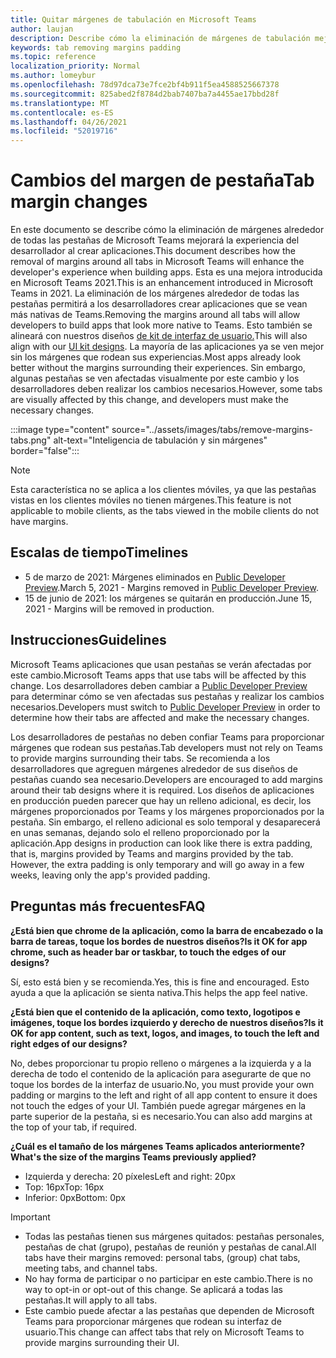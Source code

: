 ```yaml
---
title: Quitar márgenes de tabulación en Microsoft Teams
author: laujan
description: Describe cómo la eliminación de márgenes de tabulación mejorará la experiencia del desarrollador.
keywords: tab removing margins padding
ms.topic: reference
localization_priority: Normal
ms.author: lomeybur
ms.openlocfilehash: 78d97dca73e7fce2bf4b911f5ea4588525667378
ms.sourcegitcommit: 825abed2f8784d2bab7407ba7a4455ae17bbd28f
ms.translationtype: MT
ms.contentlocale: es-ES
ms.lasthandoff: 04/26/2021
ms.locfileid: "52019716"
---
```

# <a name="tab-margin-changes"></a><span data-ttu-id="b3319-104">Cambios del margen de pestaña</span><span class="sxs-lookup"><span data-stu-id="b3319-104">Tab margin changes</span></span>

<span data-ttu-id="b3319-105">En este documento se describe cómo la eliminación de márgenes alrededor de todas las pestañas de Microsoft Teams mejorará la experiencia del desarrollador al crear aplicaciones.</span><span class="sxs-lookup"><span data-stu-id="b3319-105">This document describes how the removal of margins around all tabs in Microsoft Teams will enhance the developer's experience when building apps.</span></span> <span data-ttu-id="b3319-106">Esta es una mejora introducida en Microsoft Teams 2021.</span><span class="sxs-lookup"><span data-stu-id="b3319-106">This is an enhancement introduced in Microsoft Teams in 2021.</span></span>
<span data-ttu-id="b3319-107">La eliminación de los márgenes alrededor de todas las pestañas permitirá a los desarrolladores crear aplicaciones que se vean más nativas de Teams.</span><span class="sxs-lookup"><span data-stu-id="b3319-107">Removing the margins around all tabs will allow developers to build apps that look more native to Teams.</span></span> <span data-ttu-id="b3319-108">Esto también se alineará con nuestros diseños [de kit de interfaz de usuario.](~/tabs/design/tabs.md)</span><span class="sxs-lookup"><span data-stu-id="b3319-108">This will also align with our [UI kit designs](~/tabs/design/tabs.md).</span></span> <span data-ttu-id="b3319-109">La mayoría de las aplicaciones ya se ven mejor sin los márgenes que rodean sus experiencias.</span><span class="sxs-lookup"><span data-stu-id="b3319-109">Most apps already look better without the margins surrounding their experiences.</span></span> <span data-ttu-id="b3319-110">Sin embargo, algunas pestañas se ven afectadas visualmente por este cambio y los desarrolladores deben realizar los cambios necesarios.</span><span class="sxs-lookup"><span data-stu-id="b3319-110">However, some tabs are visually affected by this change, and developers must make the necessary changes.</span></span>

:::image type="content" source="../assets/images/tabs/remove-margins-tabs.png" alt-text="Inteligencia de tabulación y sin márgenes" border="false":::

> [!NOTE]
> <span data-ttu-id="b3319-112">Esta característica no se aplica a los clientes móviles, ya que las pestañas vistas en los clientes móviles no tienen márgenes.</span><span class="sxs-lookup"><span data-stu-id="b3319-112">This feature is not applicable to mobile clients, as the tabs viewed in the mobile clients do not have margins.</span></span> 

## <a name="timelines"></a><span data-ttu-id="b3319-113">Escalas de tiempo</span><span class="sxs-lookup"><span data-stu-id="b3319-113">Timelines</span></span>

* <span data-ttu-id="b3319-114">5 de marzo de 2021: Márgenes eliminados en [Public Developer Preview](~/resources/dev-preview/developer-preview-intro.md).</span><span class="sxs-lookup"><span data-stu-id="b3319-114">March 5, 2021 - Margins removed in [Public Developer Preview](~/resources/dev-preview/developer-preview-intro.md).</span></span>
* <span data-ttu-id="b3319-115">15 de junio de 2021: los márgenes se quitarán en producción.</span><span class="sxs-lookup"><span data-stu-id="b3319-115">June 15, 2021 - Margins will be removed in production.</span></span>

## <a name="guidelines"></a><span data-ttu-id="b3319-116">Instrucciones</span><span class="sxs-lookup"><span data-stu-id="b3319-116">Guidelines</span></span>

<span data-ttu-id="b3319-117">Microsoft Teams aplicaciones que usan pestañas se verán afectadas por este cambio.</span><span class="sxs-lookup"><span data-stu-id="b3319-117">Microsoft Teams apps that use tabs will be affected by this change.</span></span> <span data-ttu-id="b3319-118">Los desarrolladores deben cambiar a [Public Developer Preview](~/resources/dev-preview/developer-preview-intro.md) para determinar cómo se ven afectadas sus pestañas y realizar los cambios necesarios.</span><span class="sxs-lookup"><span data-stu-id="b3319-118">Developers must switch to [Public Developer Preview](~/resources/dev-preview/developer-preview-intro.md) in order to determine how their tabs are affected and make the necessary changes.</span></span>

<span data-ttu-id="b3319-119">Los desarrolladores de pestañas no deben confiar Teams para proporcionar márgenes que rodean sus pestañas.</span><span class="sxs-lookup"><span data-stu-id="b3319-119">Tab developers must not rely on Teams to provide margins surrounding their tabs.</span></span> <span data-ttu-id="b3319-120">Se recomienda a los desarrolladores que agreguen márgenes alrededor de sus diseños de pestañas cuando sea necesario.</span><span class="sxs-lookup"><span data-stu-id="b3319-120">Developers are encouraged to add margins around their tab designs where it is required.</span></span> <span data-ttu-id="b3319-121">Los diseños de aplicaciones en producción pueden parecer que hay un relleno adicional, es decir, los márgenes proporcionados por Teams y los márgenes proporcionados por la pestaña. Sin embargo, el relleno adicional es solo temporal y desaparecerá en unas semanas, dejando solo el relleno proporcionado por la aplicación.</span><span class="sxs-lookup"><span data-stu-id="b3319-121">App designs in production can look like there is extra padding, that is, margins provided by Teams and margins provided by the tab. However, the extra padding is only temporary and will go away in a few weeks, leaving only the app's provided padding.</span></span>

## <a name="faq"></a><span data-ttu-id="b3319-122">Preguntas más frecuentes</span><span class="sxs-lookup"><span data-stu-id="b3319-122">FAQ</span></span>

<span data-ttu-id="b3319-123">**¿Está bien que chrome de la aplicación, como la barra de encabezado o la barra de tareas, toque los bordes de nuestros diseños?**</span><span class="sxs-lookup"><span data-stu-id="b3319-123">**Is it OK for app chrome, such as header bar or taskbar, to touch the edges of our designs?**</span></span>

<span data-ttu-id="b3319-124">Sí, esto está bien y se recomienda.</span><span class="sxs-lookup"><span data-stu-id="b3319-124">Yes, this is fine and encouraged.</span></span> <span data-ttu-id="b3319-125">Esto ayuda a que la aplicación se sienta nativa.</span><span class="sxs-lookup"><span data-stu-id="b3319-125">This helps the app feel native.</span></span>

<span data-ttu-id="b3319-126">**¿Está bien que el contenido de la aplicación, como texto, logotipos e imágenes, toque los bordes izquierdo y derecho de nuestros diseños?**</span><span class="sxs-lookup"><span data-stu-id="b3319-126">**Is it OK for app content, such as text, logos, and images, to touch the left and right edges of our designs?**</span></span>

<span data-ttu-id="b3319-127">No, debes proporcionar tu propio relleno o márgenes a la izquierda y a la derecha de todo el contenido de la aplicación para asegurarte de que no toque los bordes de la interfaz de usuario.</span><span class="sxs-lookup"><span data-stu-id="b3319-127">No, you must provide your own padding or margins to the left and right of all app content to ensure it does not touch the edges of your UI.</span></span> <span data-ttu-id="b3319-128">También puede agregar márgenes en la parte superior de la pestaña, si es necesario.</span><span class="sxs-lookup"><span data-stu-id="b3319-128">You can also add margins at the top of your tab, if required.</span></span>

<span data-ttu-id="b3319-129">**¿Cuál es el tamaño de los márgenes Teams aplicados anteriormente?**</span><span class="sxs-lookup"><span data-stu-id="b3319-129">**What's the size of the margins Teams previously applied?**</span></span>

* <span data-ttu-id="b3319-130">Izquierda y derecha: 20 píxeles</span><span class="sxs-lookup"><span data-stu-id="b3319-130">Left and right: 20px</span></span>
* <span data-ttu-id="b3319-131">Top: 16px</span><span class="sxs-lookup"><span data-stu-id="b3319-131">Top: 16px</span></span>
* <span data-ttu-id="b3319-132">Inferior: 0px</span><span class="sxs-lookup"><span data-stu-id="b3319-132">Bottom: 0px</span></span>

> [!IMPORTANT]
> * <span data-ttu-id="b3319-133">Todas las pestañas tienen sus márgenes quitados: pestañas personales, pestañas de chat (grupo), pestañas de reunión y pestañas de canal.</span><span class="sxs-lookup"><span data-stu-id="b3319-133">All tabs have their margins removed: personal tabs, (group) chat tabs, meeting tabs, and channel tabs.</span></span>
> * <span data-ttu-id="b3319-134">No hay forma de participar o no participar en este cambio.</span><span class="sxs-lookup"><span data-stu-id="b3319-134">There is no way to opt-in or opt-out of this change.</span></span> <span data-ttu-id="b3319-135">Se aplicará a todas las pestañas.</span><span class="sxs-lookup"><span data-stu-id="b3319-135">It will apply to all tabs.</span></span>
> * <span data-ttu-id="b3319-136">Este cambio puede afectar a las pestañas que dependen de Microsoft Teams para proporcionar márgenes que rodean su interfaz de usuario.</span><span class="sxs-lookup"><span data-stu-id="b3319-136">This change can affect tabs that rely on Microsoft Teams to provide margins surrounding their UI.</span></span>
